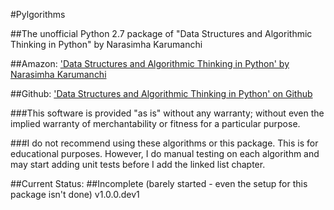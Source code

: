 #Pylgorithms

##The unofficial Python 2.7 package of "Data Structures and Algorithmic Thinking in Python" by Narasimha Karumanchi

##Amazon: ['Data Structures and Algorithmic Thinking in Python' by Narasimha Karumanchi][1]

##Github: ['Data Structures and Algorithmic Thinking in Python' on Github][2]

###This software is provided "as is" without any warranty; without even the implied warranty of merchantability or fitness for a particular purpose. 

###I do not recommend using these algorithms or this package.  This is for educational purposes.  However, I do manual testing on each algorithm and may start adding unit tests before I add the linked list chapter.

##Current Status:
##Incomplete (barely started - even the setup for this package isn't done) v1.0.0.dev1

[1]: http://www.amazon.com/dp/8192107590/ref=cm_sw_r_tw_dp_Zlafxb17MAD8M  "'Data Structures and Algorithmic Thinking in Python' by Narasimha Karumanchi"
[2]: https://github.com/careermonk/DataStructureAndAlgorithmicThinkingWithPython  "'Data Structures and Algorithmic Thinking in Python' on Github"